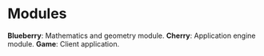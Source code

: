 # Modules

**Blueberry**: Mathematics and geometry module.
**Cherry**: Application engine module.
**Game**: Client application.
